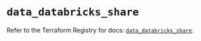 # `data_databricks_share`

Refer to the Terraform Registry for docs: [`data_databricks_share`](https://registry.terraform.io/providers/databricks/databricks/1.41.0/docs/data-sources/share).
